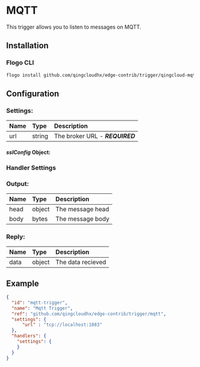 <!--
title: MQTT-BROKER
weight: 4705
-->
# MQTT
This trigger allows you to listen to messages on MQTT.

## Installation

### Flogo CLI
```bash
flogo install github.com/qingcloudhx/edge-contrib/trigger/qingcloud-mqtt
```

## Configuration

### Settings:
| Name          | Type   | Description
| :---          | :---   | :---
| url        | string | The broker URL - ***REQUIRED***
 
 #### *sslConfig* Object: 
 
### Handler Settings
### Output: 

| Name    | Type   | Description
| :---    | :---   | :---
| head | object | The message head
| body | bytes | The message body
    
### Reply:

| Name  | Type   | Description
| :---  | :---   | :---
| data  | object | The data recieved

## Example

```json
{
  "id": "mqtt-trigger",
  "name": "Mqtt Trigger",
  "ref": "github.com/qingcloudhx/edge-contrib/trigger/mqtt",
  "settings": {
      "url" : "tcp://localhost:1883"
  },
  "handlers": {
    "settings": {
    }
  }
}
```